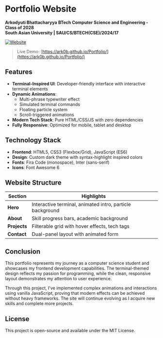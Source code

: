 # Portfolio Website

**Arkodyuti Bhattacharyya** 
**BTech Computer Science and Engineering - Class of 2028**  
**South Asian University | SAU/CS/BTECH(CSE)/2024/17**  

[![Website](https://img.shields.io/badge/Website-Visit-green)](https://ark0b.github.io/Portfolio/)



> Live Demo: [https://ark0b.github.io/Portfolio/](https://ark0b.github.io/Portfolio/)

## Features

- **Terminal-Inspired UI**: Developer-friendly interface with interactive terminal elements
- **Dynamic Animations**:
  - Multi-phrase typewriter effect
  - Simulated terminal commands
  - Floating particle system
  - Scroll-triggered animations
- **Modern Tech Stack**: Pure HTML/CSS/JS with zero dependencies
- **Fully Responsive**: Optimized for mobile, tablet and desktop

## Technology Stack

- **Frontend**: HTML5, CSS3 (Flexbox/Grid), JavaScript (ES6)
- **Design**: Custom dark theme with syntax-highlight inspired colors
- **Fonts**: Fira Code (monospace), Inter (sans-serif)
- **Icons**: Font Awesome 6

## Website Structure

| Section | Highlights |
|---------|------------|
| **Hero** | Interactive terminal, animated intro, particle background |
| **About** | Skill progress bars, academic background |
| **Projects** | Filterable grid with hover effects, tech tags |
| **Contact** | Dual-panel layout with animated form |

## Conclusion

This portfolio represents my journey as a computer science student and showcases my frontend development capabilities. The terminal-themed design reflects my passion for programming, while the clean, responsive layout demonstrates my attention to user experience.

Through this project, I've implemented complex animations and interactions using vanilla JavaScript, proving that modern effects can be achieved without heavy frameworks. The site will continue evolving as I acquire new skills and complete more projects.

## License

This project is open-source and available under the MIT License.
